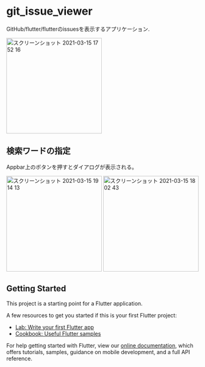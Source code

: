 # git_issue_viewer

GitHub/flutter/flutterのissuesを表示するアプリケーション.

<img width="250" alt="スクリーンショット 2021-03-15 17 52 16" src="https://user-images.githubusercontent.com/33017476/111137118-c7129c00-85c1-11eb-9f49-339521b11ba8.png">

## 検索ワードの指定
Appbar上のボタンを押すとダイアログが表示される。

<img width="250" alt="スクリーンショット 2021-03-15 19 14 13" src="https://user-images.githubusercontent.com/33017476/111137879-a72fa800-85c2-11eb-8521-be0d4b003a0a.png">

<img width="250" alt="スクリーンショット 2021-03-15 18 02 43" src="https://user-images.githubusercontent.com/33017476/111137914-b31b6a00-85c2-11eb-8441-02eaa842b3f5.png">

## Getting Started

This project is a starting point for a Flutter application.

A few resources to get you started if this is your first Flutter project:

- [Lab: Write your first Flutter app](https://flutter.dev/docs/get-started/codelab)
- [Cookbook: Useful Flutter samples](https://flutter.dev/docs/cookbook)

For help getting started with Flutter, view our
[online documentation](https://flutter.dev/docs), which offers tutorials,
samples, guidance on mobile development, and a full API reference.
